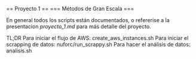 == Proyecto 1 ==
=== Métodos de Gran Escala ===

En general todos los scripts están documentados, o refererise a la presentacion *proyecto_1.md* para más detalle del proyecto.

TL;DR
Para iniciar el flujo de AWS: create_aws_instances.sh
Para iniciar el scrapping de datos: nuforc/run_scrappy.sh
Para hacer el análisis de datos: analisis.sh
